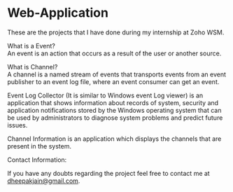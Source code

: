 # Web-Application

These are the projects that I have done during my internship at Zoho WSM.

What is a Event?                      
An event is an action that occurs as a result of the user or another source.

What is Channel?    
A channel is a named stream of events that transports events from an event publisher to an event log file, 
where an event consumer can get an event.

Event Log Collector (It is similar to Windows event Log viewer) is an application that shows information about records of system, security and application notifications stored 
by the Windows operating system that can be used by administrators to diagnose system problems and predict future issues.

Channel Information is an application which displays the channels that are present in the system.



Contact Information:

If you have any doubts regarding the project feel free to contact me at dheepakjain@gmail.com.
